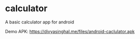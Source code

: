 # calculator
A basic calculator app for android


Demo APK: https://divyasinghal.me/files/android-caclulator.apk
